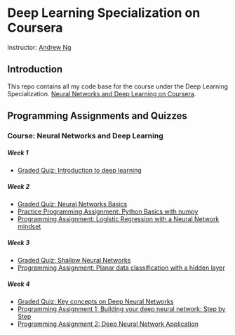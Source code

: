# Deep Learning Specialization on Coursera

Instructor: [Andrew Ng](http://www.andrewng.org/)

## Introduction

This repo contains all my code base for the course under the Deep Learning Specialization. [Neural Networks and Deep Learning on Coursera](https://www.coursera.org/learn/neural-networks-deep-learning/home/).

## Programming Assignments and Quizzes

### Course: Neural Networks and Deep Learning

##### Week 1
 - [Graded Quiz: Introduction to deep learning]()

##### Week 2 
 - [Graded Quiz: Neural Networks Basics]()
 - [Practice Programming Assignment: Python Basics with numpy](https://github.com/chaitanya-yeole/neural-networks-and-deep-learning/blob/main/W2/Python_Basics_With_Numpy_v3a.ipynb)
 - [Programming Assignment: Logistic Regression with a Neural Network mindset](https://github.com/chaitanya-yeole/neural-networks-and-deep-learning/blob/main/W2/Logistic%20Regression%20with%20a%20Neural%20Network%20mindset.ipynb) 

##### Week 3
  - [Graded Quiz: Shallow Neural Networks]()
  - [Programming Assignment: Planar data classification with a hidden layer](https://github.com/chaitanya-yeole/neural-networks-and-deep-learning/blob/main/W3/Planar%20data%20classification%20with%20one%20hidden%20layer.ipynb)

##### Week 4
  - [Graded Quiz: Key concepts on Deep Neural Networks]()
  - [Programming Assignment 1: Building your deep neural network: Step by Step](https://github.com/chaitanya-yeole/neural-networks-and-deep-learning/blob/main/W4/Building%20your%20Deep%20Neural%20Network%20-%20Step%20by%20Step.ipynb)
  - [Programming Assignment 2: Deep Neural Network Application](https://github.com/chaitanya-yeole/neural-networks-and-deep-learning/blob/main/W4/Deep%20Neural%20Network%20-%20Application.ipynb)

